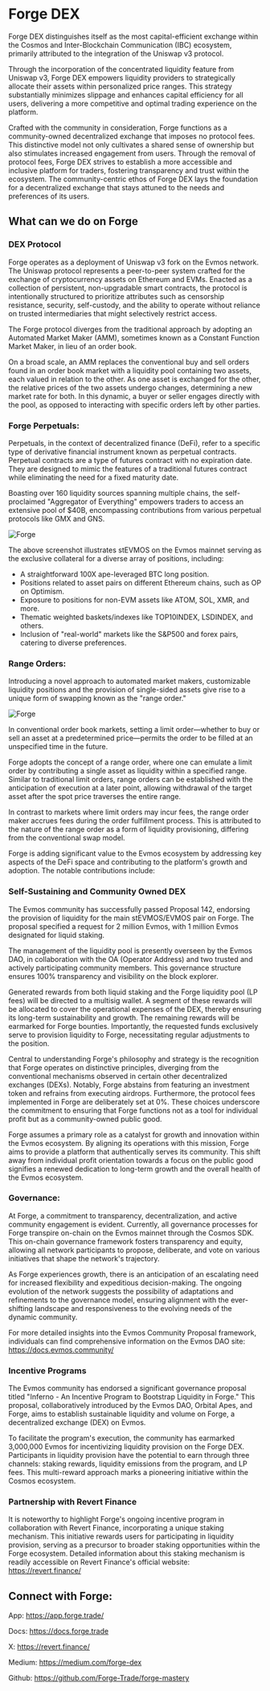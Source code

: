 # Forge DEX

Forge DEX distinguishes itself as the most capital-efficient exchange within the Cosmos and Inter-Blockchain Communication (IBC) ecosystem, primarily attributed to the integration of the Uniswap v3 protocol.

Through the incorporation of the concentrated liquidity feature from Uniswap v3, Forge DEX empowers liquidity providers to strategically allocate their assets within personalized price ranges. This strategy substantially minimizes slippage and enhances capital efficiency for all users, delivering a more competitive and optimal trading experience on the platform.

Crafted with the community in consideration, Forge functions as a community-owned decentralized exchange that imposes no protocol fees. This distinctive model not only cultivates a shared sense of ownership but also stimulates increased engagement from users. Through the removal of protocol fees, Forge DEX strives to establish a more accessible and inclusive platform for traders, fostering transparency and trust within the ecosystem. The community-centric ethos of Forge DEX lays the foundation for a decentralized exchange that stays attuned to the needs and preferences of its users.

## What can we do on Forge

### DEX Protocol

Forge operates as a deployment of Uniswap v3 fork on the Evmos network. The Uniswap protocol represents a peer-to-peer system crafted for the exchange of cryptocurrency assets on Ethereum and EVMs. Enacted as a collection of persistent, non-upgradable smart contracts, the protocol is intentionally structured to prioritize attributes such as censorship resistance, security, self-custody, and the ability to operate without reliance on trusted intermediaries that might selectively restrict access.

The Forge protocol diverges from the traditional approach by adopting an Automated Market Maker (AMM), sometimes known as a Constant Function Market Maker, in lieu of an order book.

On a broad scale, an AMM replaces the conventional buy and sell orders found in an order book market with a liquidity pool containing two assets, each valued in relation to the other. As one asset is exchanged for the other, the relative prices of the two assets undergo changes, determining a new market rate for both. In this dynamic, a buyer or seller engages directly with the pool, as opposed to interacting with specific orders left by other parties. 

### Forge Perpetuals:

Perpetuals, in the context of decentralized finance (DeFi), refer to a specific type of derivative financial instrument known as perpetual contracts. Perpetual contracts are a type of futures contract with no expiration date. They are designed to mimic the features of a traditional futures contract while eliminating the need for a fixed maturity date.

Boasting over 160 liquidity sources spanning multiple chains, the self-proclaimed "Aggregator of Everything" empowers traders to access an extensive pool of $40B, encompassing contributions from various perpetual protocols like GMX and GNS.

![Forge](/img/articles/Forge-1.gif)

The above screenshot illustrates stEVMOS on the Evmos mainnet serving as the exclusive collateral for a diverse array of positions, including:

<ul>
<li>A straightforward 100X ape-leveraged BTC long position.</li>
<li>Positions related to asset pairs on different Ethereum chains, such as OP on Optimism.
</li>
<li>Exposure to positions for non-EVM assets like ATOM, SOL, XMR, and more.
</li>
<li>Thematic weighted baskets/indexes like TOP10INDEX, LSDINDEX, and others.
</li>
<li>Inclusion of "real-world" markets like the S&P500 and forex pairs, catering to diverse preferences.</li>
</ul>

### Range Orders:

Introducing a novel approach to automated market makers, customizable liquidity positions and the provision of single-sided assets give rise to a unique form of swapping known as the "range order."

![Forge](/img/articles/Forge-2.png)

In conventional order book markets, setting a limit order—whether to buy or sell an asset at a predetermined price—permits the order to be filled at an unspecified time in the future.

Forge adopts the concept of a range order, where one can emulate a limit order by contributing a single asset as liquidity within a specified range. Similar to traditional limit orders, range orders can be established with the anticipation of execution at a later point, allowing withdrawal of the target asset after the spot price traverses the entire range.

In contrast to markets where limit orders may incur fees, the range order maker accrues fees during the order fulfillment process. This is attributed to the nature of the range order as a form of liquidity provisioning, differing from the conventional swap model.

Forge is adding significant value to the Evmos ecosystem by addressing key aspects of the DeFi space and contributing to the platform's growth and adoption. The notable contributions include:

### Self-Sustaining and Community Owned DEX

The Evmos community has successfully passed Proposal 142, endorsing the provision of liquidity for the main stEVMOS/EVMOS pair on Forge. The proposal specified a request for 2 million Evmos, with 1 million Evmos designated for liquid staking.

The management of the liquidity pool is presently overseen by the Evmos DAO, in collaboration with the OA (Operator Address) and two trusted and actively participating community members. This governance structure ensures 100% transparency and visibility on the block explorer.

Generated rewards from both liquid staking and the Forge liquidity pool (LP fees) will be directed to a multisig wallet. A segment of these rewards will be allocated to cover the operational expenses of the DEX, thereby ensuring its long-term sustainability and growth. The remaining rewards will be earmarked for Forge bounties. Importantly, the requested funds exclusively serve to provision liquidity to Forge, necessitating regular adjustments to the position.

Central to understanding Forge's philosophy and strategy is the recognition that Forge operates on distinctive principles, diverging from the conventional mechanisms observed in certain other decentralized exchanges (DEXs). Notably, Forge abstains from featuring an investment token and refrains from executing airdrops. Furthermore, the protocol fees implemented in Forge are deliberately set at 0%. These choices underscore the commitment to ensuring that Forge functions not as a tool for individual profit but as a community-owned public good.

Forge assumes a primary role as a catalyst for growth and innovation within the Evmos ecosystem. By aligning its operations with this mission, Forge aims to provide a platform that authentically serves its community. This shift away from individual profit orientation towards a focus on the public good signifies a renewed dedication to long-term growth and the overall health of the Evmos ecosystem.

### Governance:

At Forge, a commitment to transparency, decentralization, and active community engagement is evident. Currently, all governance processes for Forge transpire on-chain on the Evmos mainnet through the Cosmos SDK. This on-chain governance framework fosters transparency and equity, allowing all network participants to propose, deliberate, and vote on various initiatives that shape the network's trajectory.

As Forge experiences growth, there is an anticipation of an escalating need for increased flexibility and expeditious decision-making. The ongoing evolution of the network suggests the possibility of adaptations and refinements to the governance model, ensuring alignment with the ever-shifting landscape and responsiveness to the evolving needs of the dynamic community.

For more detailed insights into the Evmos Community Proposal framework, individuals can find comprehensive information on the Evmos DAO site: https://docs.evmos.community/

### Incentive Programs

The Evmos community has endorsed a significant governance proposal titled "Inferno - An Incentive Program to Bootstrap Liquidity in Forge." This proposal, collaboratively introduced by the Evmos DAO, Orbital Apes, and Forge, aims to establish sustainable liquidity and volume on Forge, a decentralized exchange (DEX) on Evmos.

To facilitate the program's execution, the community has earmarked 3,000,000 Evmos for incentivizing liquidity provision on the Forge DEX. Participants in liquidity provision have the potential to earn through three channels: staking rewards, liquidity emissions from the program, and LP fees. This multi-reward approach marks a pioneering initiative within the Cosmos ecosystem.

### Partnership with Revert Finance

It is noteworthy to highlight Forge's ongoing incentive program in collaboration with Revert Finance, incorporating a unique staking mechanism. This initiative rewards users for participating in liquidity provision, serving as a precursor to broader staking opportunities within the Forge ecosystem. Detailed information about this staking mechanism is readily accessible on Revert Finance's official website: https://revert.finance/

## Connect with Forge:

App: https://app.forge.trade/

Docs: https://docs.forge.trade

X: https://revert.finance/

Medium: https://medium.com/forge-dex

Github: https://github.com/Forge-Trade/forge-mastery

